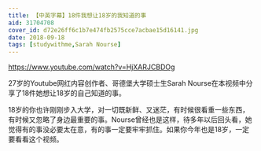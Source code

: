 ```yaml
---
title: 【中英字幕】18件我想让18岁的我知道的事
aid: 31704708
cover_id: d72e26ff6c1b7e474fb2575cce7acbae15d16141.jpg
date: 2018-09-18
tags: [studywithme,Sarah Nourse]
---
```

https://www.youtube.com/watch?v=HjXARJCBDOg

27岁的Youtube网红内容创作者、哥德堡大学硕士生Sarah Nourse在本视频中分享了18件她想让18岁的自己知道的事。

18岁的你也许刚刚步入大学，对一切既新鲜、又迷茫，有时候很看重一些东西，有时候又忽略了身边最重要的事。Nourse曾经也是这样，待多年以后回头看，她觉得有的事没必要太在意，有的事一定要牢牢抓住。如果你今年也是18岁，一定要看看这个视频。
